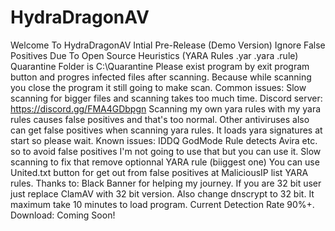 # HydraDragonAV
Welcome To HydraDragonAV
Intial Pre-Release (Demo Version)
Ignore False Positives Due To Open Source Heuristics (YARA  Rules .yar .yara .rule)
Quarantine Folder is C:\Quarantine
Please exist program by exit program  button and progres infected files after scanning. Because while scanning you close the program it still going to make scan.
Common issues: Slow scanning for bigger files and scanning takes too much time.
Discord server: https://discord.gg/FMA4GDbpgn
Scanning my own yara rules with my yara rules causes false positives and that's too normal. Other antiviruses also can get false positives when scanning yara rules.
It loads yara signatures at start so please wait.
Known issues: IDDQ GodMode Rule detects Avira etc. so to avoid false positives I'm not going to use that but you can use it. Slow scanning to fix that remove optionnal YARA rule (biiggest one)
You can use United.txt button for get out from false positives at MaliciousIP list YARA rules.
Thanks to: Black Banner for helping my journey.
If you are 32 bit user just replace ClamAV with 32 bit version. Also change dnscrypt to 32 bit.
It maximum take 10 minutes to load program.
Current Detection Rate 90%+.
Download: Coming Soon!
